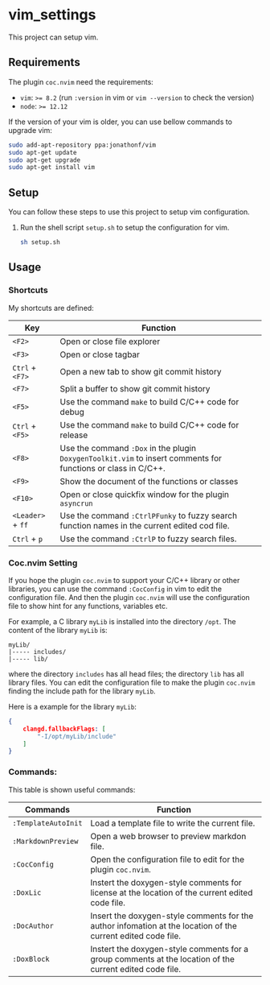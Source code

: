 # vim_settings
This project can setup vim.

## Requirements
The plugin `coc.nvim` need the requirements:
- `vim`: `>= 8.2` (run `:version` in vim or `vim --version` to check the version)
- `node`: `>= 12.12`

If the version of your vim is older, you can use bellow commands to upgrade vim:
```bash
sudo add-apt-repository ppa:jonathonf/vim
sudo apt-get update
sudo apt-get upgrade
sudo apt-get install vim
```

## Setup
You can follow these steps to use this project to setup vim configuration.
1. Run the shell script `setup.sh` to setup the configuration for vim.
	```sh
	sh setup.sh
	```

## Usage
### Shortcuts
My shortcuts are defined:

Key					| Function
--------------------|------------------------------------------------------------------
`<F2>`				| Open or close file explorer
`<F3>`				| Open or close tagbar
`Ctrl` + `<F7>`		| Open a new tab to show git commit history
`<F7>`				| Split a buffer to show git commit history
`<F5>`				| Use the command `make` to build C/C++ code for debug
`Ctrl` + `<F5>`		| Use the command `make` to build C/C++ code for release
`<F8>` 				| Use the command `:Dox` in the plugin `DoxygenToolkit.vim` to insert comments for functions or class in C/C++.
`<F9>`				| Show the document of the functions or classes
`<F10>`				| Open or close quickfix window for the plugin `asyncrun`
`<Leader>` + `ff` 	| Use the command `:CtrlPFunky` to fuzzy search function names in the current edited cod file.
`Ctrl` + `p` 		| Use the command `:CtrlP` to fuzzy search files.

### Coc.nvim Setting
If you hope the plugin `coc.nvim` to support your C/C++ library or other libraries, you can use the command `:CocConfig` in vim to edit the configuration file. And then the plugin `coc.nvim` will use the configuration file to show hint for any functions, variables etc.

For example, a C library `myLib` is installed into the directory `/opt`. The content of the library `myLib` is:
```
myLib/
|----- includes/
|----- lib/
```

where the directory `includes` has all head files; the directory `lib` has all library files. You can edit the configuration file to make the plugin `coc.nvim` finding the include path for the library `myLib`.

Here is a example for the library `myLib`:
```json
{
	clangd.fallbackFlags: [
		"-I/opt/myLib/include"
	]
}
```

### Commands:
This table is shown useful commands:

Commands			| Function
--------------------|----------------------------------------------------------------
`:TemplateAutoInit`	| Load a template file to write the current file.
`:MarkdownPreview`	| Open a web browser to preview markdon file.
`:CocConfig` 		| Open the configuration file to edit for the plugin `coc.nvim`.
`:DoxLic` 			| Instert the doxygen-style comments for license at the location of the current edited code file.
`:DocAuthor` 		| Insert the doxygen-style comments for the author infomation at the location of the current edited code file.
`:DoxBlock` 		| Instert the doxygen-style comments for a group comments at the location of the current edited code file.
